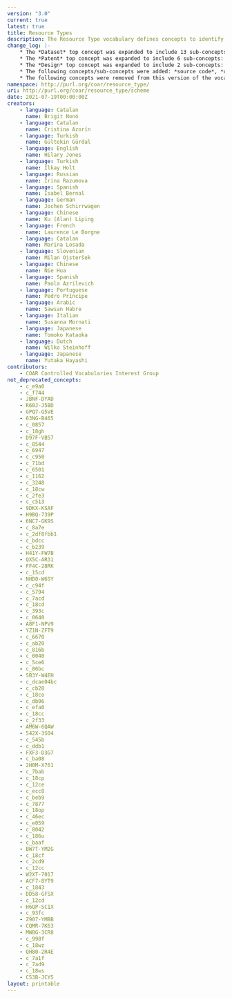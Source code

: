 ```yaml
---
version: "3.0"
current: true
latest: true
title: Resource Types
description: The Resource Type vocabulary defines concepts to identify the genre of a resource. Such resources, like publications, research data, audio and video objects, are typically deposited in institutional and thematic repositories or published in ejournals. This vocabulary supports a hierarchical model that relates narrower and broader concepts. Multilingual labels regard regional distinctions in language and term. Concepts of this vocabulary are mapped with terms and concepts of similar vocabularies and dictionaries.
change_log: |-
    * The *Dataset* top concept was expanded to include 13 sub-concepts: *aggregated data*, *clinical trial data*, *compiled data*, *encoded data*, *experimental data*, *genomic data*, *geospatial data*, *laboratory notebook*, *measurement and test data*, *observational data*, *recorded data*, *simulation data* and *survey data*.
    * The *Patent* top concept was expanded to include 6 sub-concepts: *PCT application*, *design patent*, *plant patent*, *plant variety protection*, *software patent* and *utility model*.
    * The *Design* top concept was expanded to include 2 sub-concepts: *industrial design* and *layout design*.
    * The following concepts/sub-concepts were added: *source code*, *conference presentation*, *other periodical*, *research protocol*, *peer review*, *commentary*, *transcription* and *trademark*.
    * The following concepts were removed from this version of the vocabulary:  *interview*, *report par*, *contribution to journal*, *internal report*, *other type of report*, *report to funding agency* and *periodical*. These concepts remains in the earlier versions of the vocabulary, and the PURL URIs continue to resolve.
namespace: http://purl.org/coar/resource_type/
uri: http://purl.org/coar/resource_type/scheme
date: 2021-07-19T00:00:00Z
creators:
    - language: Catalan
      name: Brigit Nonó
    - language: Catalan
      name: Cristina Azorín
    - language: Turkish
      name: Gültekin Gürdal
    - language: English
      name: Hilary Jones
    - language: Turkish
      name: Ilkay Holt
    - language: Russian
      name: Irina Razumova
    - language: Spanish
      name: Isabel Bernal
    - language: German
      name: Jochen Schirrwagen
    - language: Chinese
      name: Ku (Alan) Liping
    - language: French
      name: Laurence Le Borgne
    - language: Catalan
      name: Marina Losada
    - language: Slovenian
      name: Milan Ojsteršek
    - language: Chinese
      name: Nie Hua
    - language: Spanish
      name: Paola Azrilevich
    - language: Portuguese
      name: Pedro Príncipe
    - language: Arabic
      name: Sawsan Habre
    - language: Italian
      name: Susanna Mornati
    - language: Japanese
      name: Tomoko Kataoka
    - language: Dutch
      name: Wilko Steinhoff
    - language: Japanese
      name: Yutaka Hayashi
contributors:
    - COAR Controlled Vocabularies Interest Group
not_deprecated_concepts:
    - c_e9a0
    - c_f744
    - JBNF-DYAD
    - R60J-J5BD
    - GPQ7-G5VE
    - 63NG-B465
    - c_0857
    - c_18gh
    - D97F-VB57
    - c_8544
    - c_6947
    - c_c950
    - c_71bd
    - c_6501
    - c_1162
    - c_3248
    - c_18cw
    - c_2fe3
    - c_c513
    - 9DKX-KSAF
    - H9BQ-739P
    - 6NC7-GK9S
    - c_8a7e
    - c_2df8fbb1
    - c_bdcc
    - c_b239
    - H41Y-FW7B
    - QX5C-AR31
    - FF4C-28RK
    - c_15cd
    - NHD0-W6SY
    - c_c94f
    - c_5794
    - c_7acd
    - c_18cd
    - c_393c
    - c_0640
    - A8F1-NPV9
    - YZ1N-ZFT9
    - c_6670
    - c_ab20
    - c_816b
    - c_0040
    - c_5ce6
    - c_86bc
    - SB3Y-W4EH
    - c_dcae04bc
    - c_cb28
    - c_18co
    - c_db06
    - c_efa0
    - c_18cc
    - c_2f33
    - AM6W-6QAW
    - 542X-3S04
    - c_545b
    - c_ddb1
    - FXF3-D3G7
    - c_ba08
    - 2H0M-X761
    - c_7bab
    - c_18cp
    - c_12ce
    - c_ecc8
    - c_beb9
    - c_7877
    - c_18op
    - c_46ec
    - c_e059
    - c_8042
    - c_186u
    - c_baaf
    - BW7T-YM2G
    - c_18cf
    - c_2cd9
    - c_12cc
    - W2XT-7017
    - ACF7-8YT9
    - c_1843
    - DD58-GFSX
    - c_12cd
    - H6QP-SC1X
    - c_93fc
    - Z907-YMBB
    - CQMR-7K63
    - MW8G-3CR8
    - c_998f
    - c_18wz
    - QH80-2R4E
    - c_7a1f
    - c_7ad9
    - c_18ws
    - C53B-JCY5
layout: printable
---
```


